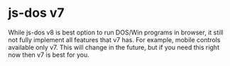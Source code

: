 # js-dos v7

While js-dos v8 is best option to run DOS/Win programs in browser, it still not fully implement all features
that v7 has. For example, mobile controls available only v7. This will change in the future, but if you  need
this right now then v7 is best for you.